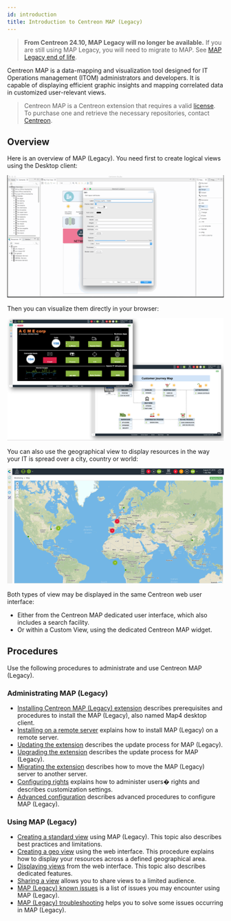 ```yaml
---
id: introduction
title: Introduction to Centreon MAP (Legacy)
---
```


> **From Centreon 24.10, MAP Legacy will no longer be available.** If you are still using MAP Legacy, you will need to migrate to MAP. See [MAP Legacy end of life](https://docs.centreon.com/docs/graph-views/map-legacy-eol/).

Centreon MAP is a data-mapping and visualization tool designed for IT
Operations management (ITOM) administrators and developers. It is
capable of displaying efficient graphic insights and mapping correlated
data in customized user-relevant views.

> Centreon MAP is a Centreon extension that requires a valid [license](../administration/licenses.md).
> To purchase one and retrieve the necessary repositories, contact [Centreon](mailto:sales@centreon.com).

## Overview

Here is an overview of MAP (Legacy). You need first to create logical views using the Desktop client:

![image](../assets/graph-views/desktop.gif)

Then you can visualize them directly in your browser:

![image](../assets/graph-views/first_page_web.png)

You can also use the geographical view to display resources in the way your IT is spread
over a city, country or world:

![image](../assets/graph-views/display_geo_view.gif)

Both types of view may be displayed in the same Centreon web user interface:

- Either from the Centreon MAP dedicated user interface, which also includes a search facility.
- Or within a Custom View, using the dedicated Centreon MAP widget.

## Procedures

Use the following procedures to administrate and use Centreon MAP (Legacy).

### Administrating MAP (Legacy)
  - [Installing Centreon MAP (Legacy) extension](install.md) describes prerequisites and procedures to install the MAP (Legacy), also named Map4 desktop client.
  - [Installing on a remote server](remote-server.md) explains how to install MAP (Legacy) on a remote server.
  - [Updating the extension](update.md) describes the update process for MAP (Legacy).
  - [Upgrading the extension](upgrade.md) describes the update process for  MAP (Legacy).
  - [Migrating the extension](migrate.md) describes how to move the MAP (Legacy) server to another server.
  - [Configuring rights](configuration.md) explains how to administer users� rights and describes customization settings.
  - [Advanced configuration](advanced-configuration.md) describes advanced procedures to configure MAP (Legacy).
  
### Using MAP (Legacy)
  - [Creating a standard view](create-standard-view.md) using MAP (Legacy). This topic also describes best practices and limitations.
  - [Creating a geo view](create-geo-views.md) using the web interface. This procedure explains how to display your resources across a defined geographical area.
  - [Displaying views](display-view.md) from the web interface. This topic also describes dedicated features.
  - [Sharing a view](share-view.md) allows you to share views to a limited audience.
  - [MAP (Legacy) known issues](known-issues.md) is a list of issues you may encounter using MAP (Legacy).
  - [MAP (Legacy) troubleshooting](troubleshooter.md) helps you to solve some issues occurring in MAP (Legacy).
